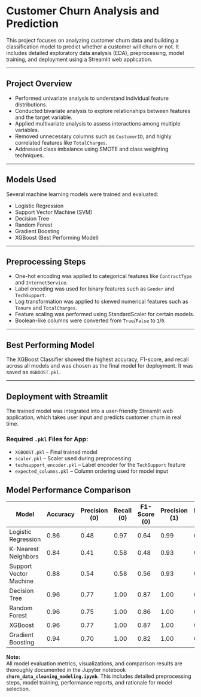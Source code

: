 # Customer Churn Analysis and Prediction

This project focuses on analyzing customer churn data and building a classification model to predict whether a customer will churn or not. It includes detailed exploratory data analysis (EDA), preprocessing, model training, and deployment using a Streamlit web application.

---

## Project Overview

- Performed univariate analysis to understand individual feature distributions.
- Conducted bivariate analysis to explore relationships between features and the target variable.
- Applied multivariate analysis to assess interactions among multiple variables.
- Removed unnecessary columns such as `CustomerID`, and highly correlated features like `TotalCharges`.
- Addressed class imbalance using SMOTE and class weighting techniques.

---

## Models Used

Several machine learning models were trained and evaluated:

- Logistic Regression
- Support Vector Machine (SVM)
- Decision Tree
- Random Forest
- Gradient Boosting
- XGBoost (Best Performing Model)

---

## Preprocessing Steps

- One-hot encoding was applied to categorical features like `ContractType` and `InternetService`.
- Label encoding was used for binary features such as `Gender` and `TechSupport`.
- Log transformation was applied to skewed numerical features such as `Tenure` and `TotalCharges`.
- Feature scaling was performed using StandardScaler for certain models.
- Boolean-like columns were converted from `True`/`False` to `1`/`0`.

---

## Best Performing Model

The XGBoost Classifier showed the highest accuracy, F1-score, and recall across all models and was chosen as the final model for deployment. It was saved as `XGBOOST.pkl`.

---

## Deployment with Streamlit

The trained model was integrated into a user-friendly Streamlit web application, which takes user input and predicts customer churn in real time.

### Required `.pkl` Files for App:

- `XGBOOST.pkl` – Final trained model
- `scaler.pkl` – Scaler used during preprocessing
- `techsupport_encoder.pkl` – Label encoder for the `TechSupport` feature
- `expected_columns.pkl` – Column ordering used for model input
##  Model Performance Comparison

| Model            | Accuracy | Precision (0) | Recall (0) | F1-Score (0) | Precision (1) | Recall (1) | F1-Score (1) |
|------------------|----------|---------------|------------|--------------|----------------|------------|--------------|
| Logistic Regression | 0.86     | 0.48          | 0.97       | 0.64         | 0.99           | 0.84       | 0.91         |
| K-Nearest Neighbors| 0.84     | 0.41          | 0.58       | 0.48         | 0.93           | 0.88       | 0.90         |
| Support Vector Machine | 0.88  | 0.54          | 0.58       | 0.56         | 0.93           | 0.93       | 0.93         |
| Decision Tree     | 0.96     | 0.77          | 1.00       | 0.87         | 1.00           | 0.95       | 0.98         |
| Random Forest     | 0.96     | 0.75          | 1.00       | 0.86         | 1.00           | 0.95       | 0.97         |
| XGBoost           | 0.96     | 0.77          | 1.00       | 0.87         | 1.00           | 0.95       | 0.98         |
| Gradient Boosting | 0.94     | 0.70          | 1.00       | 0.82         | 1.00           | 0.94       | 0.97         |

 **Note:**  
All model evaluation metrics, visualizations, and comparison results are thoroughly documented in the Jupyter notebook **`churn_data_cleaning_modeling.ipynb`**. This includes detailed preprocessing steps, model training, performance reports, and rationale for model selection.



